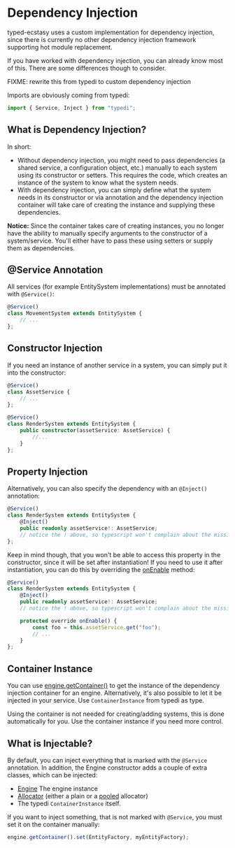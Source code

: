 # Dependency Injection

typed-ecstasy uses a custom implementation for dependency injection, since there is currently no other dependency injection framework supporting hot module replacement.

If you have worked with dependency injection, you can already know most of this. There are some differences though to consider.

FIXME: rewrite this from typedi to custom dependency injection

Imports are obviously coming from typedi:
```typescript
import { Service, Inject } from "typedi";
```

## What is Dependency Injection?

In short:
- Without dependency injection, you might need to pass dependencies (a shared service, a configuration object, etc.) manually to each system using its constructor or setters. This requires the code, which creates an instance of the system to know what the system needs.
- With dependency injection, you can simply define what the system needs in its constructor or via annotation and the dependency injection container will take care of creating the instance and supplying these dependencies.

**Notice:** Since the container takes care of creating instances, you no longer have the ability to manually specify arguments to the constructor of a system/service. You'll either have to pass these using setters or supply them as dependencies.

## @Service Annotation

All services (for example EntitySystem implementations) must be annotated with `@Service()`:

```typescript
@Service()
class MovementSystem extends EntitySystem {
    // ...
};
```

## Constructor Injection

If you need an instance of another service in a system, you can simply put it into the constructor:
```typescript
@Service()
class AssetService {
    // ...
};

@Service()
class RenderSystem extends EntitySystem {
    public constructor(assetService: AssetService) {
        //...
    }
};
```

## Property Injection

Alternatively, you can also specify the dependency with an `@Inject()` annotation:
```typescript
@Service()
class RenderSystem extends EntitySystem {
    @Inject()
    public readonly assetService!: AssetService;
    // notice the ! above, so typescript won't complain about the missing initialization
};
```

Keep in mind though, that you won't be able to access this property in the constructor, since it will be set after instantiation!
If you need to use it after instantiation, you can do this by overriding the [onEnable](../../api/classes/abstractsystem.md#onenable) method:

```typescript
@Service()
class RenderSystem extends EntitySystem {
    @Inject()
    public readonly assetService!: AssetService;
    // notice the ! above, so typescript won't complain about the missing initialization

    protected override onEnable() {
        const foo = this.assetService.get("foo");
        // ...
    }
};
```

## Container Instance

You can use [engine.getContainer()](../../api/classes/engine.md#getcontainer) to get the instance of the dependency injection container for an engine.
Alternatively, it's also possible to let it be injected in your service. Use `ContainerInstance` from typedi as type.

Using the container is not needed for creating/adding systems, this is done automatically for you. Use the container instance if you need more control.

## What is Injectable?

By default, you can inject everything that is marked with the `@Service` annotation. In addition, the Engine constructor adds a couple of extra classes, which can be injected:
- [Engine](./engine.md) The engine instance
- [Allocator](../../api/classes/allocator.md) (either a plain or a [pooled](./pooling.md) allocator)
- The typedi `ContainerInstance` itself.

If you want to inject something, that is not marked with `@Service`, you must set it on the container manually:
```typescript
engine.getContainer().set(EntityFactory, myEntityFactory);
```
